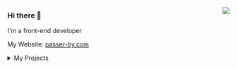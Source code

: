 <a href="https://passer-by.com/" target="_blank"><img align="right" src="https://github-readme-stats.vercel.app/api?username=mumuy&show_icons=true&count_private=false&theme=vue-dark" /></a>

### Hi there 👋

I'm a front-end developer

My Website: [passer-by.com](https://passer-by.com)

<details>
<summary>My Projects</summary>


| 名称 | 项目| 演示|
|-------|-------|-------|
| 亲戚计算器 | [项目](https://github.com/mumuy/relationship/) | [演示](https://passer-by.com/relationship/) |
| 行政区划数据 | [项目](https://github.com/mumuy/data_location/) | [演示](https://passer-by.com/data_location/) |
| jQuery插件库 | [项目](https://github.com/mumuy/widget/) | [演示](https://jquerywidget.com/) |
| 吃豆人游戏 | [项目](https://github.com/mumuy/pacman/) | [演示](https://passer-by.com/pacman/) |
| 浏览器检测 | [项目](https://github.com/mumuy/browser/) | [演示](https://passer-by.com/browser/) |
| 时间格式化 | [项目](https://github.com/mumuy/datex/) | [演示](https://passer-by.com/datex/) |
| 万年历 | [项目](https://github.com/mumuy/calendar/) | [演示](https://passer-by.com/calendar/) |
| 代码着色美化 | [项目](https://github.com/mumuy/widget-code/) | [演示](https://passer-by.com/widget-code/) |
| 二维码组件 | [项目](https://github.com/mumuy/widget-qrcode/) | [演示](https://passer-by.com/widget-qrcode/) |
| 身份证号码解析 | [项目](https://github.com/mumuy/idcard/) | [演示](https://passer-by.com/idcard/) |
| 大数浮点数计算 | [项目](https://github.com/mumuy/anynumber/) | [演示](https://passer-by.com/anynumber/) |
| imageCode脚本加密 | [项目](https://github.com/mumuy/imagecode/) | [演示](https://passer-by.com/imagecode/) |
| hiddenCode脚本加密 | [项目](https://github.com/mumuy/hiddenCode/) | [演示](https://passer-by.com/hiddenCode/) |
</details>
